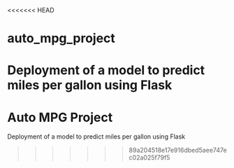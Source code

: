 <<<<<<< HEAD
# auto_mpg_project
Deployment of a model to predict miles per gallon using Flask
=======
# Auto MPG Project
Deployment of a model to predict miles per gallon using Flask
>>>>>>> 89a204518e17e916dbed5aee747ec02a025f79f5

